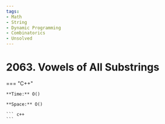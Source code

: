 ```yaml
---
tags:
- Math
- String
- Dynamic Programming
- Combinatorics
- Unsolved
---
```



# 2063. Vowels of All Substrings

=== "C++"

    **Time:** O()

    **Space:** O()

    ``` c++
    ```